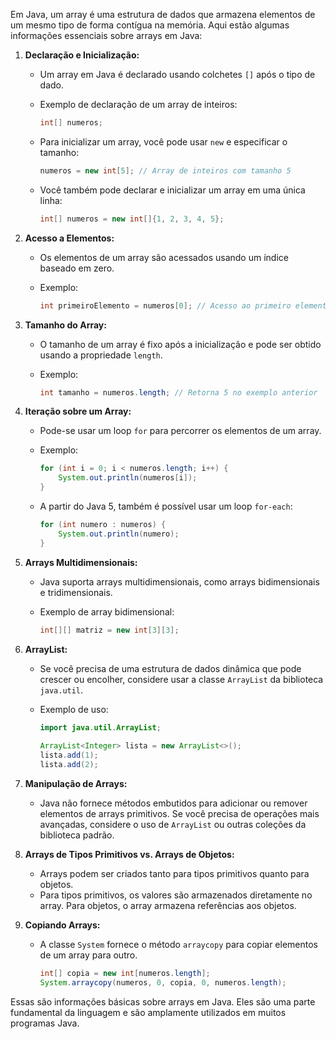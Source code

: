 Em Java, um array é uma estrutura de dados que armazena elementos de um mesmo tipo de forma contígua na memória. Aqui
estão algumas informações essenciais sobre arrays em Java:

1. **Declaração e Inicialização:**
    - Um array em Java é declarado usando colchetes `[]` após o tipo de dado.
    - Exemplo de declaração de um array de inteiros:

      ```java
      int[] numeros;
      ```

    - Para inicializar um array, você pode usar `new` e especificar o tamanho:

      ```java
      numeros = new int[5]; // Array de inteiros com tamanho 5
      ```

    - Você também pode declarar e inicializar um array em uma única linha:

      ```java
      int[] numeros = new int[]{1, 2, 3, 4, 5};
      ```

2. **Acesso a Elementos:**
    - Os elementos de um array são acessados usando um índice baseado em zero.
    - Exemplo:

      ```java
      int primeiroElemento = numeros[0]; // Acesso ao primeiro elemento
      ```

3. **Tamanho do Array:**
    - O tamanho de um array é fixo após a inicialização e pode ser obtido usando a propriedade `length`.
    - Exemplo:

      ```java
      int tamanho = numeros.length; // Retorna 5 no exemplo anterior
      ```

4. **Iteração sobre um Array:**
    - Pode-se usar um loop `for` para percorrer os elementos de um array.
    - Exemplo:

      ```java
      for (int i = 0; i < numeros.length; i++) {
          System.out.println(numeros[i]);
      }
      ```

    - A partir do Java 5, também é possível usar um loop `for-each`:

      ```java
      for (int numero : numeros) {
          System.out.println(numero);
      }
      ```

5. **Arrays Multidimensionais:**
    - Java suporta arrays multidimensionais, como arrays bidimensionais e tridimensionais.
    - Exemplo de array bidimensional:

      ```java
      int[][] matriz = new int[3][3];
      ```

6. **ArrayList:**
    - Se você precisa de uma estrutura de dados dinâmica que pode crescer ou encolher, considere usar a
      classe `ArrayList` da biblioteca `java.util`.
    - Exemplo de uso:

      ```java
      import java.util.ArrayList;
 
      ArrayList<Integer> lista = new ArrayList<>();
      lista.add(1);
      lista.add(2);
      ```

7. **Manipulação de Arrays:**
    - Java não fornece métodos embutidos para adicionar ou remover elementos de arrays primitivos. Se você precisa de
      operações mais avançadas, considere o uso de `ArrayList` ou outras coleções da biblioteca padrão.

8. **Arrays de Tipos Primitivos vs. Arrays de Objetos:**
    - Arrays podem ser criados tanto para tipos primitivos quanto para objetos.
    - Para tipos primitivos, os valores são armazenados diretamente no array. Para objetos, o array armazena referências
      aos objetos.

9. **Copiando Arrays:**
    - A classe `System` fornece o método `arraycopy` para copiar elementos de um array para outro.

      ```java
      int[] copia = new int[numeros.length];
      System.arraycopy(numeros, 0, copia, 0, numeros.length);
      ```

Essas são informações básicas sobre arrays em Java. Eles são uma parte fundamental da linguagem e são amplamente
utilizados em muitos programas Java.